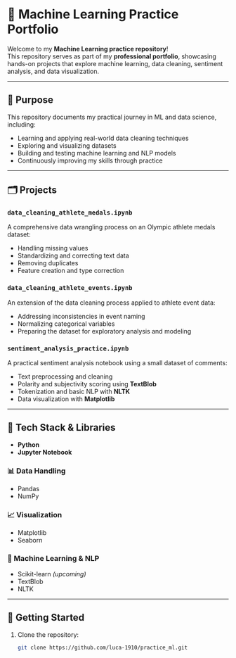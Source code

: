 # 🤖 Machine Learning Practice Portfolio

Welcome to my **Machine Learning practice repository**!  
This repository serves as part of my **professional portfolio**, showcasing hands-on projects that explore machine learning, data cleaning, sentiment analysis, and data visualization.

---

## 📌 Purpose

This repository documents my practical journey in ML and data science, including:
- Learning and applying real-world data cleaning techniques
- Exploring and visualizing datasets
- Building and testing machine learning and NLP models
- Continuously improving my skills through practice

---

## 🗂️ Projects

### `data_cleaning_athlete_medals.ipynb`
A comprehensive data wrangling process on an Olympic athlete medals dataset:
- Handling missing values
- Standardizing and correcting text data
- Removing duplicates
- Feature creation and type correction

### `data_cleaning_athlete_events.ipynb`
An extension of the data cleaning process applied to athlete event data:
- Addressing inconsistencies in event naming
- Normalizing categorical variables
- Preparing the dataset for exploratory analysis and modeling

### `sentiment_analysis_practice.ipynb`
A practical sentiment analysis notebook using a small dataset of comments:
- Text preprocessing and cleaning
- Polarity and subjectivity scoring using **TextBlob**
- Tokenization and basic NLP with **NLTK**
- Data visualization with **Matplotlib**

---

## 🧰 Tech Stack & Libraries

- **Python**
- **Jupyter Notebook**

### 📊 Data Handling
- Pandas
- NumPy

### 📈 Visualization
- Matplotlib
- Seaborn

### 🤖 Machine Learning & NLP
- Scikit-learn *(upcoming)*
- TextBlob
- NLTK

---

## 🚀 Getting Started

1. Clone the repository:
   ```bash
   git clone https://github.com/luca-1910/practice_ml.git

